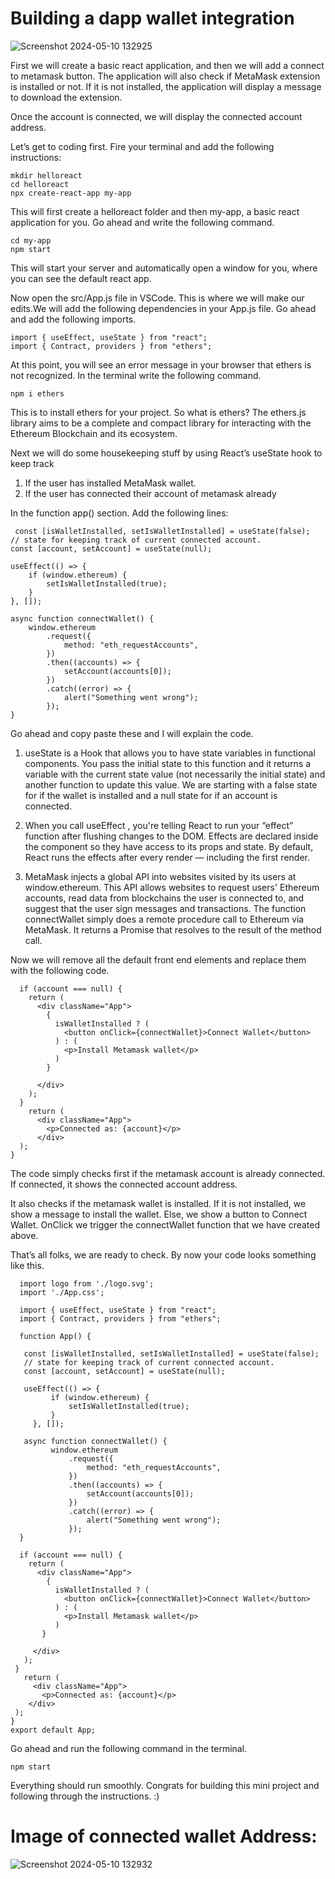 # Building a dapp wallet integration

![Screenshot 2024-05-10 132925](https://github.com/satyaidk/Metamask-wallet-integration/assets/98378624/e12f84a7-b934-43bf-933d-17c960469384)

First we will create a basic react application, and then we will add a connect to metamask button. The application will also check if MetaMask extension is installed or not. If it is not installed, the application will display a message to download the extension.

Once the account is connected, we will display the connected account address.

Let’s get to coding first. Fire your terminal and add the following instructions:

    mkdir helloreact
    cd helloreact
    npx create-react-app my-app

This will first create a helloreact folder and then my-app, a basic react application for you. Go ahead and write the following command.

    cd my-app
    npm start

This will start your server and automatically open a window for you, where you can see the default react app.

Now open the src/App.js file in VSCode. This is where we will make our edits.We will add the following dependencies in your App.js file. Go ahead and add the following imports.

    import { useEffect, useState } from "react";
    import { Contract, providers } from "ethers";

At this point, you will see an error message in your browser that ethers is not recognized. In the terminal write the following command.

    npm i ethers

This is to install ethers for your project. So what is ethers? The ethers.js library aims to be a complete and compact library for interacting with the Ethereum Blockchain and its ecosystem.

Next we will do some housekeeping stuff by using React’s useState hook to keep track

1. If the user has installed MetaMask wallet.
2. If the user has connected their account of metamask already

In the function app() section. Add the following lines:

     const [isWalletInstalled, setIsWalletInstalled] = useState(false);
    // state for keeping track of current connected account.
    const [account, setAccount] = useState(null);

    useEffect(() => {
        if (window.ethereum) {
            setIsWalletInstalled(true);
        }
    }, []);

    async function connectWallet() {
        window.ethereum
            .request({
                method: "eth_requestAccounts",
            })
            .then((accounts) => {
                setAccount(accounts[0]);
            })
            .catch((error) => {
                alert("Something went wrong");
            });
    }


Go ahead and copy paste these and I will explain the code.

1. useState is a Hook that allows you to have state variables in functional components. You pass the initial state to this function and it returns a variable with the current state value (not necessarily the initial state) and another function to update this value. We are starting with a false state for if the wallet is installed and a null state for if an account is connected.
   
2. When you call useEffect , you're telling React to run your “effect” function after flushing changes to the DOM. Effects are declared inside the component so they have access to its props and state. By default, React runs the effects after every render — including the first render.

3. MetaMask injects a global API into websites visited by its users at window.ethereum. This API allows websites to request users' Ethereum accounts, read data from blockchains the user is connected to, and suggest that the user sign messages and transactions. The function connectWallet simply does a remote procedure call to Ethereum via MetaMask. It returns a Promise that resolves to the result of the method call.

Now we will remove all the default front end elements and replace them with the following code.

      if (account === null) {
        return (
          <div className="App">
            {
              isWalletInstalled ? (
                <button onClick={connectWallet}>Connect Wallet</button>
              ) : (
                <p>Install Metamask wallet</p>
              )
            }

          </div>
        );
      }
        return (
          <div className="App">
            <p>Connected as: {account}</p>
          </div>
      );
    }

The code simply checks first if the metamask account is already connected. If connected, it shows the connected account address.

It also checks if the metamask wallet is installed. If it is not installed, we show a message to install the wallet. Else, we show a button to Connect Wallet. OnClick we trigger the connectWallet function that we have created above.

That’s all folks, we are ready to check. By now your code looks something like this.

      import logo from './logo.svg';
      import './App.css';

      import { useEffect, useState } from "react";
      import { Contract, providers } from "ethers";

      function App() {

       const [isWalletInstalled, setIsWalletInstalled] = useState(false);
       // state for keeping track of current connected account.
       const [account, setAccount] = useState(null);

       useEffect(() => {
             if (window.ethereum) {
                 setIsWalletInstalled(true);
             }
         }, []);

       async function connectWallet() {
             window.ethereum
                 .request({
                     method: "eth_requestAccounts",
                 })
                 .then((accounts) => {
                     setAccount(accounts[0]);
                 })
                 .catch((error) => {
                     alert("Something went wrong");
                 });
      }

      if (account === null) {
        return (
          <div className="App">
            {
              isWalletInstalled ? (
                <button onClick={connectWallet}>Connect Wallet</button>
              ) : (
                <p>Install Metamask wallet</p>
              )
           }

         </div>
       );
     }
       return (
         <div className="App">
           <p>Connected as: {account}</p>
        </div>
     );
    }
    export default App;

 Go ahead and run the following command in the terminal.

    npm start

Everything should run smoothly. Congrats for building this mini project and following through the instructions. :)

# Image of connected wallet Address:

![Screenshot 2024-05-10 132932](https://github.com/satyaidk/Metamask-wallet-integration/assets/98378624/6c0a2260-9116-4398-bd20-e209c7330f82)


